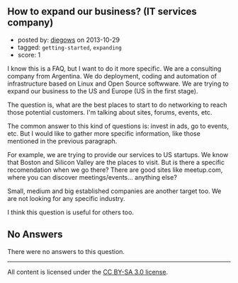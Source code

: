 ## How to expand our business? (IT services company)

- posted by: [diegows](https://stackexchange.com/users/-1/28488-diegows) on 2013-10-29
- tagged: `getting-started`, `expanding`
- score: 1

<p>I know this is a FAQ, but I want to do it more specific. We are a consulting company from Argentina. We do deployment, coding and automation of infrastructure based on Linux and Open Source softwware. We are trying to expand our business to the US and Europe (US in the first stage). </p>

<p>The question is, what are the best places to start to do networking to reach those potential customers. I'm talking about sites, forums, events, etc.</p>

<p>The common answer to this kind of questions is: invest in ads, go to events, etc. But I would like to gather more specific information, like those mentioned in the previous paragraph.</p>

<p>For example, we are trying to provide our services to US startups. We know that Boston and Silicon Valley are the places to visit. But is there a specific recomendation when we go there? There are good sites like meetup.com, where you can discover meetings/events... anything else?</p>

<p>Small, medium and big established companies are another target too. We are not looking for any specific industry.</p>

<p>I think this question is useful for others too.</p>


## No Answers

There were no answers to this question.


---

All content is licensed under the [CC BY-SA 3.0 license](https://creativecommons.org/licenses/by-sa/3.0/).
